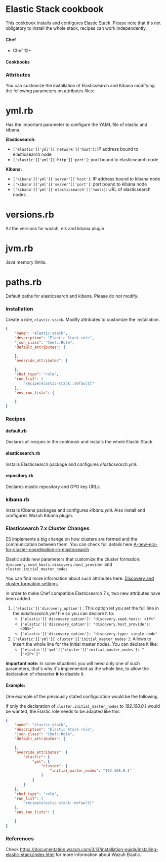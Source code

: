 # Elastic Stack cookbook

This cookbook installs and configures Elastic Stack. Please note that it's not obligatory to install the whole stack, recipes can work independently.

#### Chef
- Chef 12+

#### Cookbooks

### Attributes

You can customize the installation of Elasticsearch and Kibana modifying the following parameters 
on attributes files:

yml.rb 
======
Has the important parameter to configure the YAML file of elastic and kibana.

**Elasticsearch:**

* ```['elastic']['yml']['network']['host']```: IP address bound to elasticsearch node
* ```['elastic']['yml']['http']['port']```: port bound to elasticsearch node

**Kibana:**

* ```['kibana']['yml']['server']['host']```: IP address bound to kibana node
* ```['kibana']['yml']['server']['port']```: port bound to kibana node
* ```['kibana']['yml']['elasticsearch']['hosts]```: URL of elasticsearch nodes

versions.rb
===========
All the versions for wazuh, elk and kibana plugin

jvm.rb
======
Java memory limits.

paths.rb
========
Default paths for elasticsearch and kibana. Please do not modify.

### Installation

Create a role, `elastic-stack`. Modify attributes to customize the installation.

```json
{
    "name": "elastic-stack",
    "description": "Elastic Stack role",
    "json_class": "Chef::Role",
    "default_attributes": {

    },
    "override_attributes": {

    },
    "chef_type": "role",
    "run_list": [
        "recipe[elastic-stack::default]"
    ],
    "env_run_lists": {

    }
}
```
### Recipes

#### default.rb

Declares all recipes in the cookbook and installs the whole Elastic Stack.

#### elasticsearch.rb

Installs Elasticsearch package and configures *elasticsearch.yml*. 

#### repository.rb 

Declares elastic repository and GPG key URLs.

### kibana.rb

Installs Kibana packages and configures *kibana.yml*. Also install and configures Wazuh Kibana plugin.

### Elasticsearch 7.x Cluster Changes

ES implements a big change on how clusters are formed and the communication between them. You can check full details here [A-new-era-for-cluster-coordination-in-elasticsearch](https://www.elastic.co/es/blog/a-new-era-for-cluster-coordination-in-elasticsearch)

Elastic adds new parameters that customize the cluster formation: `discovery.seed_hosts`. `discovery.host_provider` and `cluster.initial_master_nodes`  

You can find more information about such attributes here: [Discovery and cluster formation settings](https://www.elastic.co/guide/en/elasticsearch/reference/current/modules-discovery-settings.html)

In order to make Chef compatible Elasticsearch 7.x, two new attributes have been added.

1. `['elastic']['discovery_option']` : This option let you set the full line in the *elasticsearch.yml* file so you can declare it to:
    * `['elastic']['discovery_option']: "discovery.seed.hosts: <IP>"` 
    * `['elastic']['discovery_option']: "discovery.host_providers: <DNS>"` 
    * `['elastic']['discovery_option']: "discovery.type: single-node"`
2. `['elastic']['yml']['cluster']['initial_master_nodes']`: Allows to insert the whole line for the initial master nodes. You can declare it like:
    * `['elastic']['yml']['cluster']['initial_master_nodes']: "['<IP>']"`

**Important note:** In some situations you will need only one of such parameters, that's why it's implemented as the whole line, to allow the declaration of character **#**  to disable it.

#### Example:

One example of the previously stated configuration would be the following.

If only the declaration of `cluster.initial_master_nodes` to *192.168.0.1* would be wanted, the Elastic role needs to be adapted like this:

```json
{
    "name": "elastic-stack",
    "description": "Elastic Stack role",
    "json_class": "Chef::Role",
    "default_attributes": {

    },
    "override_attributes": {
        "elastic": {
            "yml": {
                "cluster": {
                    "initial_master_nodes": "192.168.0.1"
                }
            }
        }
    },
    "chef_type": "role",
    "run_list": [
        "recipe[elastic-stack::default]"
    ],
    "env_run_lists": {

    }
}

```



### References

Check https://documentation.wazuh.com/3.13/installation-guide/installing-elastic-stack/index.html for more information about Wazuh Elastic.